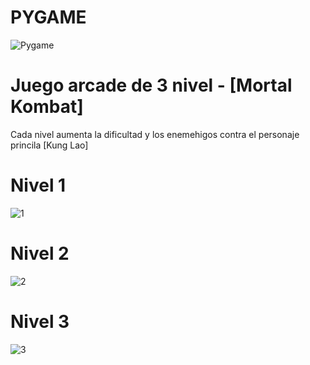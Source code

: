 # PYGAME
![Pygame](https://github.com/EduardoCruzfm/Segundo-Parcail-Laboratorio/assets/114032061/455e3e46-e44c-4b49-937e-4adfeaab0697)

# Juego arcade de 3 nivel - [Mortal Kombat]
Cada nivel aumenta la dificultad y los enemehigos contra el personaje princila [Kung Lao]

# Nivel 1
![1](https://github.com/EduardoCruzfm/Segundo-Parcail-Laboratorio/assets/114032061/30bdc789-e7f9-4865-b1e5-695fd6a4fbca)

# Nivel 2
![2](https://github.com/EduardoCruzfm/Segundo-Parcail-Laboratorio/assets/114032061/2eff8a50-3fd2-4a7c-bef2-7029b9b2cf93)

# Nivel 3
![3](https://github.com/EduardoCruzfm/Segundo-Parcail-Laboratorio/assets/114032061/da181c0c-bbdb-4867-8f11-24582a0a2881)

